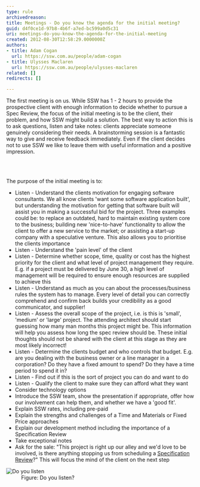 ```yaml
---
type: rule
archivedreason: 
title: Meetings - Do you know the agenda for the initial meeting?
guid: d4f0ce1d-97b8-4b6f-a7ed-bc599a0d5c31
uri: meetings-do-you-know-the-agenda-for-the-initial-meeting
created: 2012-08-30T12:58:29.0000000Z
authors:
- title: Adam Cogan
  url: https://ssw.com.au/people/adam-cogan
- title: Ulysses Maclaren
  url: https://ssw.com.au/people/ulysses-maclaren
related: []
redirects: []

---
```



<p>
                    The first meeting is on us. While SSW has 1 - 2 hours to provide the prospective
                    client with enough information to decide whether to pursue a Spec Review, the focus
                    of the initial meeting is to be the client, their problem, and how SSW might build
                    a solution. The best way to action this is to ask questions, listen and take notes&#58;
                    clients appreciate someone genuinely considering their needs. A brainstorming session
                    is a fantastic way to give and receive feedback immediately. Even if the client
                    decides not to use SSW we like to leave them with useful information and a positive
                    impression.
                </p>
<br><excerpt class='endintro'></excerpt><br>
<p>
                    The purpose of the initial meeting is to&#58;
                </p>
                <ul>
                    <li>Listen - Understand the clients motivation for engaging software consultants. We all know
                        clients 'want some software application built', but understanding the motivation
                        for getting that software built will assist you in making a successful bid for the
                        project. Three examples could be&#58; to replace an outdated, hard to maintain existing
                        system core to the business; building new 'nice-to-have' functionality to allow
                        the client to offer a new service to the market; or assisting a start-up company
                        with a speculative venture. This also allows you to prioritise the clients importance</li>
                    <li>Listen - Understand the 'pain level' of the client</li>
                    <li>Listen - Determine whether scope, time, quality or cost has the highest priority for the
                        client and what level of project management they require. E.g. if a project must
                        be delivered by June 30, a high level of management will be required to ensure enough
                        resources are supplied to achieve this</li>
                    <li>Listen - Understand as much as you can about the processes/business rules the system has
                        to manage. Every level of detail you can correctly comprehend and confirm back builds
                        your credibility as a good communicator, and supplier!</li>
                    <li>Listen - Assess the overall scope of the project, i.e. is this is 'small', 'medium' or 'large'
                        project. The attending architect should start guessing how many man months this project
                        might be. This information will help you assess how long the spec review should be.
                        These initial thoughts should not be shared with the client at this stage as they
                        are most likely incorrect!</li>
                    <li>Listen - Determine the clients budget and who controls that budget. E.g. are you dealing
                        with the business owner or a line manager in a corporation? Do they have a fixed
                        amount to spend? Do they have a time period to spend it in?</li>
                    <li>Listen - Find out if this is the sort of project you can do and want to do</li>
                    <li>Listen - Qualify the client to make sure they can afford what they want</li>
                    <li>Consider technology options</li>
                    <li>Introduce the SSW team, show the presentation if appropriate, offer how our involvement
                        can help them, and whether we have a 'good fit'.</li>
                    <li>Explain SSW rates, including pre-paid</li>
                    <li>Explain the strengths and challenges of a Time and Materials or Fixed Price approaches</li>
                    <li>Explain our development method including the importance of a Specification Review</li>
                    <li>Take exceptional notes</li>
                    <li>Ask for the sale&#58; &quot;This project is right up our alley and we'd love to be involved,
                        is there anything stopping us from scheduling a <a href="http&#58;//www.ssw.com.au/ssw/standards/rules/RulestoSuccessfulSalesAccountManagement.aspx#first-date">
                        Specification Review</a>?&quot; This will focus the mind of the client on the next step</li>
                </ul>
                <dl class="image">
                    <dt>
                        <img src="/Management/RulesToSuccessfulSalesAndAccountManagement/PublishingImages/WomanListening.jpg" alt="Do you listen" />
                    </dt>
                    <dd>
                        Figure&#58; Do you listen?</dd></dl>


